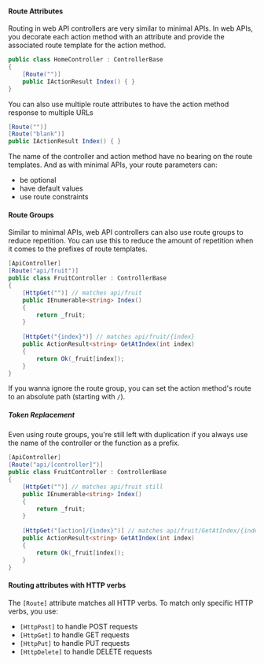 #### Route Attributes
Routing in web API controllers are very similar to minimal APIs. In web APIs, you decorate each action method with an attribute and provide the associated route template for the action method.

```csharp
public class HomeController : ControllerBase
{
	[Route("")]
	public IActionResult Index() { }
}
```

You can also use multiple route attributes to have the action method response to multiple URLs
```csharp
[Route("")]
[Route("blank")]
public IActionResult Index() { }
```

The name of the controller and action method have no bearing on the route templates. And as with minimal APIs, your route parameters can:
- be optional
- have default values
- use route constraints

#### Route Groups
Similar to minimal APIs, web API controllers can also use route groups to reduce repetition. You can use this to reduce the amount of repetition when it comes to the prefixes of route templates.

```csharp
[ApiController]
[Route("api/fruit")]
public class FruitController : ControllerBase
{
	[HttpGet("")] // matches api/fruit
	public IEnumerable<string> Index()
	{
		return _fruit;
	}
	
	[HttpGet("{index}")] // matches api/fruit/{index}
	public ActionResult<string> GetAtIndex(int index)
	{
		return Ok(_fruit[index]);
	}
}
```

If you wanna ignore the route group, you can set the action method's route to an absolute path (starting with `/`).

##### Token Replacement
Even using route groups, you're still left with duplication if you always use the name of the controller or the function as a prefix.

```csharp
[ApiController]
[Route("api/[controller]")]
public class FruitController : ControllerBase
{
	[HttpGet("")] // matches api/fruit still
	public IEnumerable<string> Index()
	{
		return _fruit;
	}
	
	[HttpGet("[action]/{index}")] // matches api/fruit/GetAtIndex/{index}
	public ActionResult<string> GetAtIndex(int index)
	{
		return Ok(_fruit[index]);
	}
}
```

#### Routing attributes with HTTP verbs
The `[Route]` attribute matches all HTTP verbs. To match only specific HTTP verbs, you use:
- `[HttpPost]` to handle POST requests
- `[HttpGet]` to handle GET requests
- `[HttpPut]` to handle PUT requests
- `[HttpDelete]`  to handle DELETE requests

